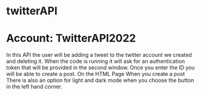 # twitterAPI
# Account: TwitterAPI2022

In this API the user will be adding a tweet to the twitter account we created and deleting it. When the code is running it will ask for an authentication token that will be provided in the second window. Once you enter the ID you will be able to create a post.
On the HTML Page
When you create a post
There is also an option for light and dark mode when you choose the button in the left hand corner.

